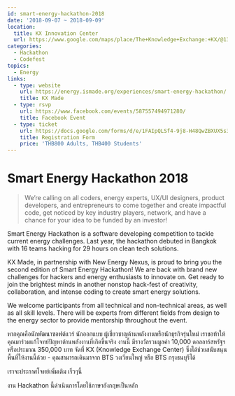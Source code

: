 ```yaml
---
id: smart-energy-hackathon-2018
date: '2018-09-07 ~ 2018-09-09'
location:
  title: KX Innovation Center
  url: https://www.google.com/maps/place/The+Knowledge+Exchange:+KX/@13.7205004,100.498368,15z/data=!4m2!3m1!1s0x0:0xe2511ae461733d57?sa=X&ved=2ahUKEwiu39HqzZvcAhWXfSsKHbfdDMQQ_BIwCnoECAsQCw
categories:
  - Hackathon
  - Codefest
topics:
  - Energy
links:
  - type: website
    url: https://energy.ismade.org/experiences/smart-energy-hackathon/
    title: KX Made
  - type: rsvp
    url: https://www.facebook.com/events/587557494971280/
    title: Facebook Event
  - type: ticket
    url: https://docs.google.com/forms/d/e/1FAIpQLSf4-9j8-H48QwZBXUX5s3s3-bEE5LE8xPnNKwPfM2tFdZfyQw/viewform
    title: Registration Form
    price: 'THB800 Adults, THB400 Students'
---
```


# Smart Energy Hackathon 2018

> We’re calling on all coders, energy experts, UX/UI designers, product developers, and entrepreneurs to come together and create impactful code, get noticed by key industry players, network, and have a chance for your idea to be funded by an investor!

Smart Energy Hackathon is a software developing competition to tackle current energy challenges. Last year, the hackathon debuted in Bangkok with 16 teams hacking for 29 hours on clean tech solutions.

KX Made, in partnership with New Energy Nexus, is proud to bring you the second edition of Smart Energy Hackathon! We are back with brand new challenges for hackers and energy enthusiasts to innovate on. Get ready to join the brightest minds in another nonstop hack-fest of creativity, collaboration, and intense coding to create smart energy solutions.

We welcome participants from all technical and non-technical areas, as well as all skill levels. There will be experts from different fields from design to the energy sector to provide mentorship throughout the event.

หากคุณคือนักพัฒนาซอฟต์แวร์ นักออกแบบ ผู้เชี่ยวชาญด้านพลังงานหรือนักธุรกิจรุ่นใหม่ เราขอท้าให้คุณมาร่วมแก้โจทย์ปัญหาด้านพลังงานที่เกิดขึ้นจริง งานนี้ มีรางวัลรวมมูลค่า 10,000 ดอลลาร์สหรัฐฯ หรือประมาณ 350,000 บาท
จัดที่ KX (Knowledge Exchange Center) ซึ่งได้ช่วยสนับสนุนพื้นที่ให้งานนี้ด้วย - คุณสามารถเดินมาจาก BTS วงเวียนใหญ่ หรือ BTS กรุงธนบุรีได้

เราจะประกาศโจทย์เพิ่มเติม เร็วๆนี้

งาน Hackathon นี้ดำเนินการโดยใช้ภาษาอังกฤษเป็นหลัก
